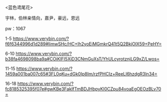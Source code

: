 <蓝色鸢尾花>

宇林，伯林亲情向，嘉尹，豪远，恩远

pw：1067

1-5 https://www.verybin.com/?f6f6344996d1d289#IimwSHc/HC+Ih2yoEiMGmkrQ41t5Q2BkjOlX59+PeHY=

6-10 https://www.verybin.com/?b38fa4698098ba9a#COiKlFI5XiD3CNmGuXsT/YhULcyrotznjLG9xZ/Lwos=

11-15 https://www.verybin.com/?1459a001ba007c65#3FL0qKu+dGk0Ip8Im/rzfPHCIz+ReeLl6hzdgR3ln34=

16-18 https://www.verybin.com/?fc8185325395f07e#gwKBe3FakIfTmBDJHbpyKI0CZpu84voaEgOEOzBLv70=

